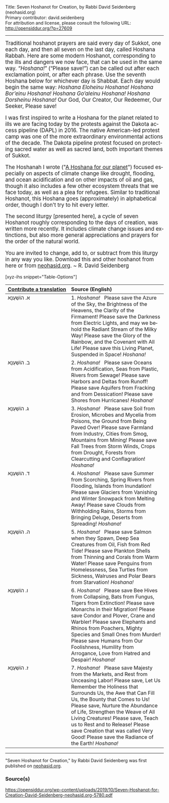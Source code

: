 <html>
<head></head>
<body>
Title: Seven Hoshanot for Creation, by Rabbi David Seidenberg (neohasid.org)<br />
Primary contributor: david.seidenberg<br />
For attribution and license, please consult the following URL: <a href="http://opensiddur.org/?p=27609">http://opensiddur.org/?p=27609</a>
<p />
<hr />

<div class="english" lang="en" style="font-size: 1.2em;">
Traditional hoshanot prayers are said every day of Sukkot, one each day, and then all seven on the last day, called Hoshana Rabbah. Here are some modern Hoshanot, corresponding to the ills and dangers we now face, that can be used in the same way. “<em>Hoshana!</em>” (“Please save!”) can be called out after each exclamation point, or after each phrase. Use the seventh Hoshana below for whichever day is Shabbat. Each day would begin the same way:  <em>Hoshana Eloheinu Hoshana! Hoshana Bor’einu Hoshana! Hoshana Go’aleinu Hoshana! Hoshana Dorsheinu Hoshana!</em> Our God, Our Creator, Our Redeemer, Our Seeker, Please save! 

I was first inspired to write a Hoshana for the planet related to ills we are facing today by the protests against the Dakota access pipeline (DAPL) in 2016. The native American-led protest camp was one of the more extraordinary environmental actions of the decade. The Dakota pipeline protest focused on protecting sacred water as well as sacred land, both important themes of Sukkot.

The Hoshanah I wrote ("<a href="https://opensiddur.org/prayers/lunisolar/pilgrimage/sukkot/hoshana-for-our-planet-by-david-seidenberg-neohasid-org/">A Hoshana for our planet</a>") focused especially on aspects of climate change like drought, flooding, and ocean acidification and on other impacts of oil and gas, though it also includes a few other ecosystem threats that we face today, as well as a plea for refugees. Similar to traditional Hoshanot, this Hoshana goes (approximately) in alphabetical order, though I don't try to hit every letter.

The second liturgy [presented here], a cycle of seven Hoshanot roughly corresponding to the days of creation, was written more recently. It includes climate change issues and extinctions, but also more general appreciations and prayers for the order of the natural world.

You are invited to change, add to, or subtract from this liturgy in any way you like. Download this and other hoshanot from here or from <a href="http://neohasid.org/zman/sukkot/hoshanafortheplanet/">neohasid.org</a>. ~ R. David Seidenberg
</div>

[xyz-ihs snippet="Table-Options"]<table style="margin-left: auto; margin-right: auto;" class="draggable">
<thead><tr><th id="x" style="text-align: right;"><a href="/contributing/upload/">Contribute&nbsp;a&nbsp;translation</a></th><th style="text-align: left;">Source (English)</th></tr></thead>
<tbody>
<tr><td style="vertical-align:top;">
<div class="liturgy" lang="he">
א. הוֹשַׁעְנָא
</span></div></td>
 
<td style="vertical-align:top;">
<div class="english" lang="en">
1. <em>Hoshana!</em> 
&nbsp;
Please save the Azure of the Sky, the Brightness of the Heavens, the Clarity of the Firmament! 
Please save the Darkness from Electric Lights, and may we behold the Radiant Stream of the Milky Way! 
Please save the Glory of the Rainbow, and the Covenant with All Life! 
Please save this Living Planet, Suspended in Space! 
<em>Hoshana!</em>
</div></td></tr>


<tr><td style="vertical-align:top;">
<div class="liturgy" lang="he">
ב. הוֹשַׁעְנָא
</span></div></td>
 
<td style="vertical-align:top;">
<div class="english" lang="en">
2. <em>Hoshana!</em> 
&nbsp;
Please save Oceans from Acidification, Seas from Plastic, Rivers from Sewage! 
Please save Harbors and Deltas from Runoff! 
Please save Aquifers from Fracking and from Dessication! 
Please save Shores from Hurricanes! 
<em>Hoshana!</em> 
</div></td></tr>


<tr><td style="vertical-align:top;">
<div class="liturgy" lang="he">
ג. הוֹשַׁעְנָא
</span></div></td>
 
<td style="vertical-align:top;">
<div class="english" lang="en">
3. <em>Hoshana!</em> 
&nbsp;
Please save Soil from Erosion, Microbes and Mycelia from Poisons, the Ground from Being Paved Over! 
Please save Farmland from Industry, Cities from Smog, Mountains from Mining! 
Please save Fall Trees from Storm Winds, Crops from Drought, Forests from Clearcutting and Conflagration! 
<em>Hoshana!</em>
</div></td></tr>


<tr><td style="vertical-align:top;">
<div class="liturgy" lang="he">
ד. הוֹשַׁעְנָא
</span></div></td>
 
<td style="vertical-align:top;">
<div class="english" lang="en">
4. <em>Hoshana!</em> 
&nbsp;
Please save Summer from Scorching, Spring Rivers from Flooding, Islands from Inundation! 
Please save Glaciers from Vanishing and Winter Snowpack from Melting Away! 
Please save Clouds from Withholding Rains, Storms from Bringing Deluge, Deserts from Spreading! 
<em>Hoshana!</em>
</div></td></tr>


<tr><td style="vertical-align:top;">
<div class="liturgy" lang="he">
ה. הוֹשַׁעְנָא
</span></div></td>
 
<td style="vertical-align:top;">
<div class="english" lang="en">
5. <em>Hoshana!</em> 
&nbsp;
Please save Salmon when they Spawn, Deep Sea Creatures from Oil, Fish from Red Tide! 
Please save Plankton Shells from Thinning and Corals from Warm Water! 
Please save Penguins from Homelessness, Sea Turtles from Sickness, Walruses and Polar Bears from Starvation! 
<em>Hoshana!</em> 
</div></td></tr>


<tr><td style="vertical-align:top;">
<div class="liturgy" lang="he">
ו. הוֹשַׁעְנָא
</span></div></td>
 
<td style="vertical-align:top;">
<div class="english" lang="en">
6. <em>Hoshana!</em> 
&nbsp;
Please save Bee Hives from Collapsing, Bats from Fungus, Tigers from Extinction! 
Please save Monarchs in their Migration! 
Please save Condor and Plover, Crane and Warbler! 
Please save Elephants and Rhinos from Poachers, Mighty Species and Small Ones from Murder! 
Please save Humans from Our Foolishness, Humility from Arrogance, Love from Hatred and Despair! 
<em>Hoshana!</em> 
</div></td></tr>


<tr><td style="vertical-align:top;">
<div class="liturgy" lang="he">
ז. הוֹשַׁעְנָא
</span></div></td>
 
<td style="vertical-align:top;">
<div class="english" lang="en">
7. <em>Hoshana!</em> 
&nbsp;
Please save Majesty from the Markets, and Rest from Unceasing Labor! 
Please save, Let Us Remember the Holiness that Surrounds Us, the Awe that Can Fill Us, the Bounty that Comes to Us! 
Please save, Nurture the Abundance of Life, Strengthen the Weave of All Living Creatures! 
Please save, Teach us to Rest and to Release! 
Please save Creation that was called Very Good! 
Please save the Radiance of the Earth! 
<em>Hoshana!</em>
</div></td></tr>
</tbody></table>

<hr />

"Seven Hoshanot for Creation," by Rabbi David Seidenberg was first published on <a href="http://neohasid.org/zman/sukkot/hoshanafortheplanet/">neohasid.org</a>.

<h3>Source(s)</h3>

https://opensiddur.org/wp-content/uploads/2019/10/Seven-Hoshanot-for-Creation-David-Seidenberg-neohasid.org-5780.pdf
</body>
</html>